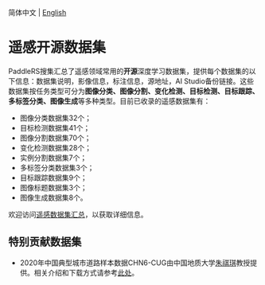 简体中文 | [English](dataset_en.md)

# 遥感开源数据集

PaddleRS搜集汇总了遥感领域常用的**开源**深度学习数据集，提供每个数据集的以下信息：数据集说明，影像信息，标注信息，源地址，AI Studio备份链接。这些数据集按任务类型可分为**图像分类、图像分割、变化检测、目标检测、目标跟踪、多标签分类、图像生成**等多种类型。目前已收录的遥感数据集有：

* 图像分类数据集32个；
* 目标检测数据集41个；
* 图像分割数据集70个；
* 变化检测数据集28个；
* 实例分割数据集7个；
* 多标签分类数据集3个；
* 目标跟踪数据集9个；
* 图像标题数据集3个；
* 图像生成数据集8个。

欢迎访问[遥感数据集汇总](./dataset_summary_cn.md)，以获取详细信息。

## 特别贡献数据集

* 2020年中国典型城市道路样本数据CHN6-CUG由中国地质大学[朱祺琪](http://grzy.cug.edu.cn/zhuqiqi)教授提供。相关介绍和下载方式请参考[此处](http://grzy.cug.edu.cn/zhuqiqi/zh_CN/yjgk/32368/content/1733.htm)。
